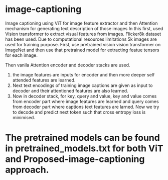 # image-captioning
Image captioning using ViT for image feature extractor and then Attention mechanism for generating text description of those images
In this first, used Vision transformer to extract visual features from images. Flicker8k dataset has been used. Due to computational resources limitations 5k images are used for training purpose. First, use pretrained vision vision transformer on ImageNet and then use that pretrained model for extracting featue tensors for each image.

Then vanila Attention encoder and decoder stacks are used.
1. the image features are inputs for encoder and then more deeper self attended features are learned.
2. Next text encodings of training image captions are given as input to decoder and their attentioned features are also learned.
3. Now in decoder stack, for key, query and value, key and value comes from encoder part where image features are learned and query comes from decoder part where captions text features are larned. Now we try to decode and predict next token such that cross entropy loss is minimised.

# The pretrained models can be found in pretrained_models.txt for both ViT and Proposed-image-captioning approach.

